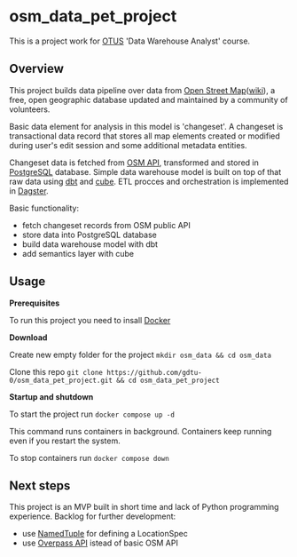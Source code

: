 # osm_data_pet_project

This is a project work for [OTUS](https://otus.ru/) 'Data Warehouse Analyst' course.

## Overview

This project builds data pipeline over data from [Open Street Map](https://www.openstreetmap.org/)([wiki](https://en.wikipedia.org/wiki/OpenStreetMap)), 
a free, open geographic database updated and maintained by a community of volunteers.

Basic data element for analysis in this model is 'changeset'. A changeset is transactional data record that stores all map elements 
created or modified during user's edit session and some additional metadata entities.

Changeset data is fetched from [OSM API](https://wiki.openstreetmap.org/wiki/API_v0.6), transformed and stored in [PostgreSQL](https://www.postgresql.org/) database. 
Simple data warehouse model is built on top of that raw data using [dbt](https://www.getdbt.com/) and [cube](https://cube.dev/). 
ETL procces and orchestration is implemented in [Dagster](https://dagster.io/).

Basic functionality:
- fetch changeset records from OSM public API
- store data into PostgreSQL database
- build data warehouse model with dbt
- add semantics layer with cube

## Usage

**Prerequisites**

To run this project you need to insall [Docker](https://www.docker.com/)

**Download**

Create new empty folder for the project `mkdir osm_data && cd osm_data`

Clone this repo `git clone https://github.com/gdtu-0/osm_data_pet_project.git && cd osm_data_pet_project`

**Startup and shutdown**

To start the project run `docker compose up -d`

This command runs containers in background. Containers keep running even if you restart the system.

To stop containers run `docker compose down`

## Next steps

This project is an MVP built in short time and lack of Python programming experience.
Backlog for further development:
- use [NamedTuple](https://docs.python.org/3/library/collections.html#collections.namedtuple) for defining a LocationSpec
- use [Overpass API](https://wiki.openstreetmap.org/wiki/Overpass_API) istead of basic OSM API